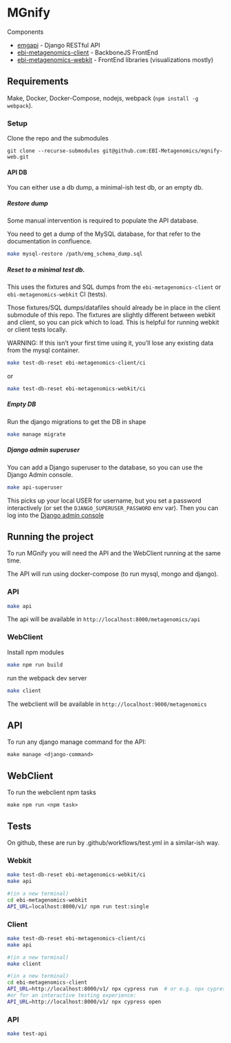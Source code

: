 # MGnify

Components
- [emgapi](https://github.com/EBI-Metagenomics/emgapi) - Django RESTful API
- [ebi-metagenomics-client](https://github.com/EBI-Metagenomics/ebi-metagenomics-client) - BackboneJS FrontEnd
- [ebi-metagenomics-webkit](https://github.com/EBI-Metagenomics/ebi-metagenomics-webkit) - FrontEnd libraries (visualizations mostly)

## Requirements

Make, Docker, Docker-Compose, nodejs, webpack (`npm install -g webpack`).

### Setup

Clone the repo and the submodules

```
git clone --recurse-submodules git@github.com:EBI-Metagenomics/mgnify-web.git 
```

#### API DB

You can either use a db dump, a minimal-ish test db, or an empty db.

##### Restore dump

Some manual intervention is required to populate the API database.

You need to get a dump of the MySQL database, for that refer to the documentation in confluence.

```bash
make mysql-restore /path/emg_schema_dump.sql
```

##### Reset to a minimal test db.
This uses the fixtures and SQL dumps from the `ebi-metagenomics-client` or `ebi-metagenomics-webkit` CI (tests).

Those fixtures/SQL dumps/datafiles should already be in place in the client submodule of this repo.
The fixtures are slightly different between webkit and client, so you can pick which to load.
This is helpful for running webkit or client tests locally.

WARNING: If this isn’t your first time using it, you’ll lose any existing data from the mysql container.

```bash
make test-db-reset ebi-metagenomics-client/ci
```
or
```bash
make test-db-reset ebi-metagenomics-webkit/ci
```

##### Empty DB

Run the django migrations to get the DB in shape

```bash
make manage migrate
```

##### Django admin superuser

You can add a Django superuser to the database, so you can use the Django Admin console.

```bash
make api-superuser
```
This picks up your local USER for username, but you set a password interactively (or set the `DJANGO_SUPERUSER_PASSWORD` env var).
Then you can log into the [Django admin console](http://0.0.0.0:8000/admin)

## Running the project

To run MGnify you will need the API and the WebClient running at the same time.

The API will run using docker-compose (to run mysql, mongo and django). 

### API

```bash
make api
```

The api will be available in `http://localhost:8000/metagenomics/api`

### WebClient

Install npm modules
```bash
make npm run build
```

run the webpack dev server

```bash
make client
```

The webclient will be available in `http://localhost:9000/metagenomics`

## API

To run any django manage command for the API:
```
make manage <django-command>
```

## WebClient

To run the webclient npm tasks
```
make npm run <npm task> 
```

## Tests
On github, these are run by .github/workflows/test.yml in a similar-ish way.
### Webkit
```bash
make test-db-reset ebi-metagenomics-webkit/ci
make api

#(in a new terminal)
cd ebi-metagenomics-webkit
API_URL=localhost:8000/v1/ npm run test:single
``` 

### Client
```bash
make test-db-reset ebi-metagenomics-client/ci
make api

#(in a new terminal)
make client

#(in a new terminal)
cd ebi-metagenomics-client
API_URL=http://localhost:8000/v1/ npx cypress run  # or e.g. npx cypress run -s "cypress/integration/browse.js" to run a single test
#or for an interactive testing experience:
API_URL=http://localhost:8000/v1/ npx cypress open
```

### API
```bash
make test-api
```